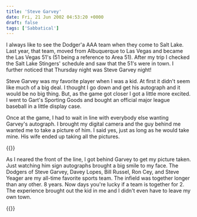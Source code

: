 ```yaml
---
title: 'Steve Garvey'
date: Fri, 21 Jun 2002 04:53:20 +0000
draft: false
tags: ['Sabbatical']
---
```


I always like to see the Dodger'a AAA team when they come to Salt Lake. Last year, that team, moved from Albuquerque to Las Vegas and became the Las Vegas 51's (51 being a reference to Area 51). After my trip I checked the Salt Lake Stingers' schedule and saw that the 51's were in town. I further noticed that Thursday night was Steve Garvey night! 

Steve Garvey was my favorite player when I was a kid. At first it didn't seem like much of a big deal. I thought I go down and get his autograph and it would be no big thing. But, as the game got closer I got a little more excited. I went to Gart's Sporting Goods and bought an official major league baseball in a little display case. 

Once at the game, I had to wait in line with everybody else wanting Garvey's autograph. I brought my digital camera and the guy behind me wanted me to take a picture of him. I said yes, just as long as he would take mine. His wife ended up taking all the pictures. 

{{<img-center src="/images/Behind_Garvey.jpg" title="Behind Garvey">}}

As I neared the front of the line, I got behind Garvey to get my picture taken. Just watching him sign autographs brought a big smile to my face. The Dodgers of Steve Garvey, Davey Lopes, Bill Russel, Ron Cey, and Steve Yeager are my all-time favorite sports team. The infield was together longer than any other. 8 years. Now days you're lucky if a team is together for 2. The experience brought out the kid in me and I didn't even have to leave my own town. 

{{<img-center src="/images/Shaking_Hands_with_Garvey.jpg" title="Shaking Hands">}}
